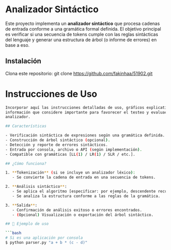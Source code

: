 # Analizador Sintáctico

Este proyecto implementa un **analizador sintáctico** que procesa cadenas de entrada conforme a una gramática formal definida. El objetivo principal es verificar si una secuencia de tokens cumple con las reglas sintácticas del lenguaje y generar una estructura de árbol (o informe de errores) en base a eso.


## Instalación

Clona este repositorio: git clone https://github.com/fakinhaa/51902.git


# Instrucciones de Uso
```sh
Incorporar aquí las instrucciones detalladas de uso, gráficos explicativos y cualquier otra
información que considere importante para favorecer el testeo y evaluación de su proyecto de
analizador.

## Características

- Verificación sintáctica de expresiones según una gramática definida.
- Construcción de árbol sintáctico (opcional).
- Detección y reporte de errores sintácticos.
- Entrada por consola, archivo o API (según implementación).
- Compatible con gramáticas [LL(1) / LR(1) / SLR / etc.].

## ¿Cómo funciona?

1. **Tokenización** (si se incluye un analizador léxico):
   - Se convierte la cadena de entrada en una secuencia de tokens.

2. **Análisis sintáctico**:
   - Se aplica el algoritmo [especificar: por ejemplo, descendente recursivo, tabla LL(1), autómata LR, etc.].
   - Se analiza la estructura conforme a las reglas de la gramática.

3. **Salida**:
   - Confirmación de análisis exitoso o errores encontrados.
   - (Opcional) Visualización o exportación del árbol sintáctico.

## 📘 Ejemplo de uso

```bash
# Si es una aplicación por consola
$ python parser.py "a + b * (c - d)"

